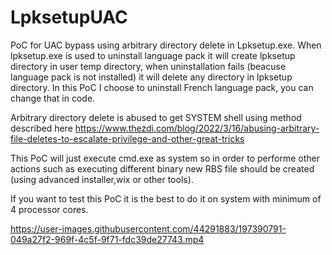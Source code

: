 # LpksetupUAC

PoC for UAC bypass using arbitrary directory delete in Lpksetup.exe. When lpksetup.exe is used to uninstall language pack it will create lpksetup directory in user temp directory, when uninstallation fails (beacuse language pack is not installed) it will delete any directory in lpksetup directory.
In this PoC I choose to uninstall French language pack, you can change that in code.


Arbitrary directory delete is abused to get SYSTEM shell using method described here https://www.thezdi.com/blog/2022/3/16/abusing-arbitrary-file-deletes-to-escalate-privilege-and-other-great-tricks

This PoC will just execute cmd.exe as system so in order to performe other actions such as executing different binary new RBS file should be created (using advanced installer,wix or other  tools).

If you want to test this PoC it is the best to do it on system with minimum of 4 processor cores.



https://user-images.githubusercontent.com/44291883/197390791-049a27f2-969f-4c5f-9f71-fdc39de27743.mp4

